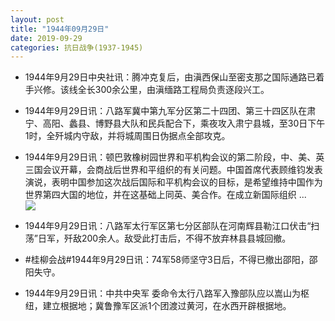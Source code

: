 ```yaml
---
layout: post
title: "1944年09月29日"
date: 2019-09-29
categories: 抗日战争(1937-1945)
---
```


<meta name="referrer" content="no-referrer" />

- 1944年9月29日中央社讯：腾冲克复后，由滇西保山至密支那之国际通路已着手兴修。该线全长300余公里，由滇缅路工程局负责逐段兴工。 

- 1944年9月29日讯：八路军冀中第九军分区第二十四团、第三十四区队在肃宁、高阳、蠡县、博野县大队和民兵配合下，乘夜攻入肃宁县城，至30日下午1时，全歼城内守敌，并将城周围日伪据点全部攻克。 

- 1944年9月29日讯：顿巴敦橡树园世界和平机构会议的第二阶段，中、美、英三国会议开幕，会商战后世界和平组织的有关问题。中国首席代表顾维钧发表演说，表明中国参加这次战后国际和平机构会议的目标，是希望维持中国作为世界第四大国的地位，并在这基础上同英、美合作。在成立新国际组织 ... <br/><img src="https://wx4.sinaimg.cn/large/aca367d8ly1g7g95zlnanj20c80dvgls.jpg" />

- 1944年9月29日讯：八路军太行军区第七分区部队在河南辉县勒江口伏击“扫荡”日军，歼敌200余人。敌受此打击后，不得不放弃林县县城回撤。 

- #桂柳会战#1944年9月29日讯：74军58师坚守3日后，不得已撤出邵阳，邵阳失守。 

- 1944年9月29日讯：中共中央军 委命令太行八路军入豫部队应以嵩山为枢纽，建立根据地；冀鲁豫军区派1个团渡过黄河，在水西开辟根据地。 

